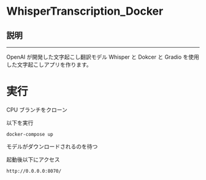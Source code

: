 # WhisperTranscription_Docker

## 説明

---

OpenAI が開発した文字起こし翻訳モデル Whisper と Dokcer と Gradio を使用した文字起こしアプリを作ります。

# 実行

CPU ブランチをクローン

以下を実行

```
docker-compose up
```

モデルがダウンロードされるのを待つ

起動後以下にアクセス

```
http://0.0.0.0:8070/
```
